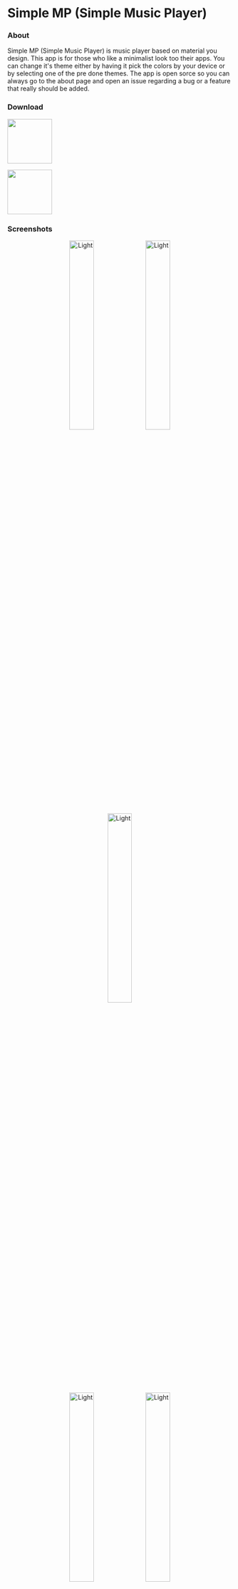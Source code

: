 # Simple MP (Simple Music Player)
### About
Simple MP (Simple Music Player) is music player based on material you design.
This app is for those who like a minimalist look too their apps.
You can change it's theme either by having it pick the colors by your device or by selecting one of the pre done themes.
The app is open sorce so you can always go to the about page and open an issue regarding a bug or a feature that really should be added.

### Download

[<img height="100" src="https://github-production-user-asset-6210df.s3.amazonaws.com/35658492/244206777-debafcc4-6408-40e1-9224-f85d67baed86.svg">](https://github.com/lighttigerXIV/SimpleMP-Compose/releases)

[<img height="100" src="https://github-production-user-asset-6210df.s3.amazonaws.com/35658492/244207413-05ded486-e3be-4724-ada4-ced065999793.svg">](https://play.google.com/store/apps/details?id=com.lighttigerxiv.simple.mp)

### Screenshots
<p align="center">
  <img alt="Light" src="https://github.com/lighttigerXIV/SimpleMP-Compose/assets/35658492/a5b2b28b-093b-439d-be1c-6f8498d31319" width="33%%">
  <img alt="Light" src="https://github.com/lighttigerXIV/SimpleMP-Compose/assets/35658492/c8cc13b4-6283-452b-a956-9f426f56dbcb" width="33%%">
  <img alt="Light" src="https://github.com/lighttigerXIV/SimpleMP-Compose/assets/35658492/e8099217-89ea-4ba4-94ab-e81d26c54b2a" width="33%%">
</p>
<p align="center">
  <img alt="Light" src="https://github.com/lighttigerXIV/SimpleMP-Compose/assets/35658492/5223d262-a617-42ab-b40a-96b2ba602542" width="33%%">
  <img alt="Light" src="https://github.com/lighttigerXIV/SimpleMP-Compose/assets/35658492/51d100a9-e944-411b-8d83-e9047bb4e3b2" width="33%%">
  <img alt="Light" src="https://github.com/lighttigerXIV/SimpleMP-Compose/assets/35658492/3e3d146c-f6cc-4ca8-9726-603c7de66db2" width="33%%">
</p>
<p align="center">
  <img alt="Light" src="https://github.com/lighttigerXIV/SimpleMP-Compose/assets/35658492/6edce05e-c830-418c-80c5-7936568fb4b6" width="33%%">
  <img alt="Light" src="https://github.com/lighttigerXIV/SimpleMP-Compose/assets/35658492/b3e9a3f2-7bdd-4f35-94de-fbea698a5ee4" width="33%%">
</p>













